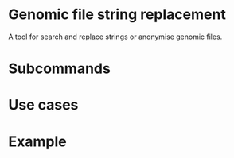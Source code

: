 # Genomic file string replacement
A tool for search and replace strings or anonymise genomic files.  

# Subcommands

# Use cases 

# Example
```bash

``` 